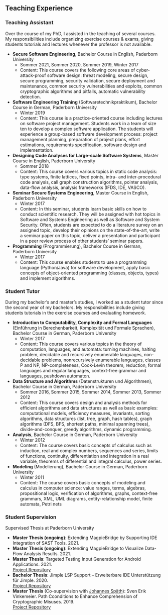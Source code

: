 ## Teaching Experience 
### Teaching Assistant
Over the course of my PhD, I assisted in the teaching of several courses. My responsibilities include organizing exercise courses & exams, giving students tutorials and lectures whenever the professor is not available.
- **Secure Software Engineering**, Bachelor Course in English, Paderborn University
  - Sommer 2021, Sommer 2020, Sommer 2019, Winter 2017
  - Content: This course covers the following core areas of cyber-attack-proof software design: threat modeling, secure design, secure programming, security validation, secure deployment and maintenance, common security vulnerabilities and exploits, common cryptographic algorithms and pitfalls, automatic vulnerability detection.
- **Software Engineering Training** (Softwaretechnikpraktikum), Bachelor Course in German, Paderborn University
  - Winter 2019
  - Content: This course is a practice-oriented course including lectures on software project management. Students work in a team of size ten to develop a complex software application. The students will experience a group-based software development process: project management planning, preparation of project plans, effort estimations, requirements specification, software design and implementation.
- **Designing Code Analyses for Large-scale Software Systems**, Master Course in English, Paderborn University
  - Sommer 2018
  - Content: This course covers various topics in static code analysis: type systems, finite lattices, fixed points, intra- and inter-procedural code analysis, call graph construction algorithms, pointer analysis, data-flow analysis, analysis frameworks (IFDS, IDE, VASCO).
- **Seminar Secure Systems Engineering**, Master Course in English, Paderborn University
    - Winter 2017
    - Content: In this seminar, students learn basic skills on how to conduct scientific research. They will be assigned with hot topics in Software and Systems Engineering as well as Software and System Security. Often, students are expected to do a literature survey on an assigned topic, develop their opinions on the state-of-the-art, write a seminar paper on this topic, deliver a presentation and participant in a peer review process of other students’ seminar papers.
- **Programming** (Programmierung), Bachelor Course in German, Paderborn University
    - Winter 2017
    - Content: This course enables students to use a programming language (Python/Java) for software development, apply basic concepts of object-oriented programming (classes, objects, types) and implement algorithms.

### Student Tutor 
During my bachelor’s and master’s studies, I worked as a student tutor since the second year of my bachelors. My responsibilities include giving students tutorials in the exercise courses and evaluating homework.
- **Introduction to Computability, Complexity and Formal Languages** (Einführung in Berechenbarkeit, Komplexität und Formale Sprachen), Bachelor Course in German, Paderborn University
  - Winter 2017
  - Content: This course covers various topics in the theory of computation, languages, and automata: turning machines, halting problem, decidable and recursively enumerable languages, non-decidable problems, nonrecursively enumerable languages, classes P and NP, NP-completeness, Cook-Levin theorem, reduction, formal languages and regular languages, context-free grammar and languages, pushdown automaton.
- **Data Structure and Algorithms** (Datenstrukturen und Algorithmen), Bachelor Course in German, Paderborn University
  - Sommer 2016, Sommer 2015, Sommer 2014, Sommer 2013, Sommer 2012
  - Content: This course covers design and analysis methods for efficient algorithms and data structures as well as basic examples: computational models, efficiency measures, invariants, sorting algorithms, data structures (list, tree, graph, hash tables), graph algorithms (DFS, BFS, shortest paths, minimal spanning trees), divide-and-conquer, greedy algorithms, dynamic programming.
- **Analysis**, Bachelor Course in German, Paderborn University
  - Winter 2012
  - Content: The course covers basic concepts of calculus such as induction, real and complex numbers, sequences and series, limits of functions, continuity, differentiation and integration in a real variable, theorems of differential and integral calculus, power series.
- **Modeling** (Modelierung), Bachelor Course in German, Paderborn University
  - Winter 2011
  - Content: The course covers basic concepts of modeling and calculus in computer science: value ranges, terms, algebras, propositional logic, verification of algorithms, graphs, context-free grammars, XML, UML diagrams, entity-relationship model, finite automata, Petri nets

### Student Supervision
Supervised Thesis at Paderborn University
- **Master Thesis (ongoing)**: Extending MagpieBridge by Supporting IDE Integration of SAST Tools. 2021.
- **Master Thesis (ongoing)**: Extending MagpieBridge to Visualize Data-Flow Analysis Results. 2021.
- **Master Thesis**: Targeted Testing Input Generation for Android Applications. 2021.<br>
  [Project Repository](https://github.com/fynnh/COVA-results)
- **Bachelor Thesis**: Jimple LSP Support – Erweiterbare IDE Unterstützung für Jimple. 2020.<br>
  [Project Repository](https://github.com/swissiety/JimpleLSP)
- **Master Thesis** (Co-supervision with [Johannes Späth](https://johspaeth.github.io)): Sven Erik Vinkemeier. Path Cconditions to Enhance Comprehension of Cryptographic Misuses. 2019.<br>
  [Project Repository](https://github.com/MagpieBridge/Masterarbeit-CogniCryptVSCode)
